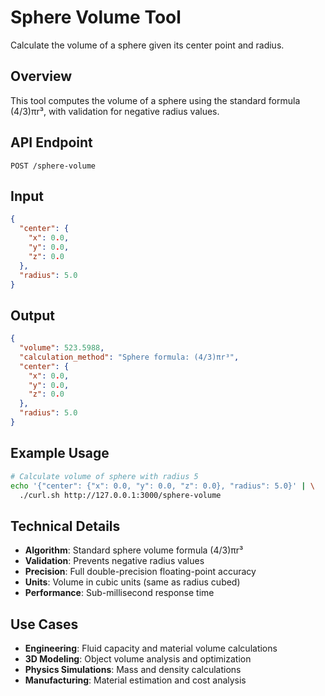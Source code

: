 # Sphere Volume Tool

Calculate the volume of a sphere given its center point and radius.

## Overview

This tool computes the volume of a sphere using the standard formula (4/3)πr³, with validation for negative radius values.

## API Endpoint

```
POST /sphere-volume
```

## Input

```json
{
  "center": {
    "x": 0.0,
    "y": 0.0,
    "z": 0.0
  },
  "radius": 5.0
}
```

## Output

```json
{
  "volume": 523.5988,
  "calculation_method": "Sphere formula: (4/3)πr³",
  "center": {
    "x": 0.0,
    "y": 0.0,
    "z": 0.0
  },
  "radius": 5.0
}
```

## Example Usage

```bash
# Calculate volume of sphere with radius 5
echo '{"center": {"x": 0.0, "y": 0.0, "z": 0.0}, "radius": 5.0}' | \
  ./curl.sh http://127.0.0.1:3000/sphere-volume
```

## Technical Details

- **Algorithm**: Standard sphere volume formula (4/3)πr³
- **Validation**: Prevents negative radius values
- **Precision**: Full double-precision floating-point accuracy
- **Units**: Volume in cubic units (same as radius cubed)
- **Performance**: Sub-millisecond response time

## Use Cases

- **Engineering**: Fluid capacity and material volume calculations
- **3D Modeling**: Object volume analysis and optimization
- **Physics Simulations**: Mass and density calculations
- **Manufacturing**: Material estimation and cost analysis